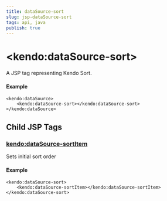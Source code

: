 ```yaml
---
title: dataSource-sort
slug: jsp-dataSource-sort
tags: api, java
publish: true
---
```


# \<kendo:dataSource-sort\>
A JSP tag representing Kendo Sort.

#### Example
    <kendo:dataSource>
        <kendo:dataSource-sort></kendo:dataSource-sort>
    </kendo:dataSource>


## Child JSP Tags

### [kendo:dataSource-sortItem](/api/wrappers/jsp/datasource/sortitem)

Sets initial sort order

#### Example

    <kendo:dataSource-sort>
        <kendo:dataSource-sortItem></kendo:dataSource-sortItem>
    </kendo:dataSource-sort>
 
